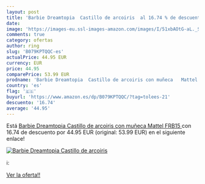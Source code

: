 ```yaml
---
layout: post
title: 'Barbie Dreamtopia  Castillo de arcoiris  al 16.74 % de descuento'
date: 
image: 'https://images-eu.ssl-images-amazon.com/images/I/51xbAOtG-aL._SL200_.jpg'
comments: true
category: ofertas
author: ring
slug: 'B079KPTQQC-es'
actualPrice: 44.95 EUR
currency: EUR
price: 44.95
comparePrice: 53.99 EUR
prodname: 'Barbie Dreamtopia  Castillo de arcoiris con muñeca   Mattel FRB15 '
country: 'es'
flag: '🇪🇸'
buyurl: 'https://www.amazon.es/dp/B079KPTQQC/?tag=tolees-21'
descuento: '16.74'
average: '44.95'
---
```


Está [Barbie Dreamtopia  Castillo de arcoiris con muñeca   Mattel FRB15 ](https://www.amazon.es/dp/B079KPTQQC/?tag=tolees-21) con 16.74 de descuento por 44.95 EUR (original: 53.99 EUR) en el siguiente enlace!

[![Barbie Dreamtopia  Castillo de arcoiris ](https://images-eu.ssl-images-amazon.com/images/I/51xbAOtG-aL._SL200_.jpg)](https://www.amazon.es/dp/B079KPTQQC/?tag=tolees-21)

ℹ️:


[Ver la oferta!!](https://www.amazon.es/dp/B079KPTQQC/?tag=tolees-21)
